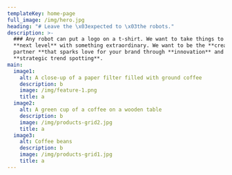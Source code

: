 ```yaml
---
templateKey: home-page
full_image: /img/hero.jpg
heading: "# Leave the \x03expected to \x03the robots."
description: >-
  ### Any robot can put a logo on a t-shirt. We want to take things to the
  **next level** with something extraordinary. We want to be the **creative
  partner **that sparks love for your brand through **innovation** and
  **strategic trend spotting**.
main:
  image1:
    alt: A close-up of a paper filter filled with ground coffee
    description: b
    image: /img/feature-1.png
    title: a
  image2:
    alt: A green cup of a coffee on a wooden table
    description: b
    image: /img/products-grid2.jpg
    title: a
  image3:
    alt: Coffee beans
    description: b
    image: /img/products-grid1.jpg
    title: a
---
```


